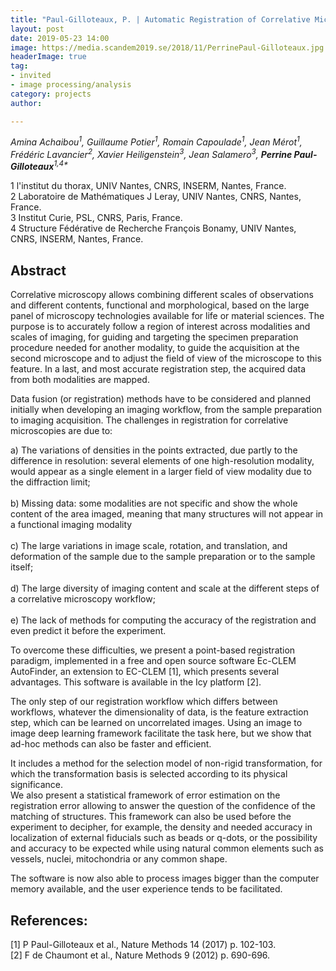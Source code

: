 ```yaml
---
title: "Paul-Gilloteaux, P. | Automatic Registration of Correlative Microscopies with Error Assessment and Applications for the Optimization of Multimodal Acquisitions"
layout: post
date: 2019-05-23 14:00
image: https://media.scandem2019.se/2018/11/PerrinePaul-Gilloteaux.jpg
headerImage: true
tag:
- invited
- image processing/analysis
category: projects
author:

---
```


_Amina Achaibou<sup>1</sup>, Guillaume Potier<sup>1</sup>, Romain Capoulade<sup>1</sup>, Jean Mérot<sup>1</sup>, Frédéric Lavancier<sup>2</sup>, Xavier Heiligenstein<sup>3</sup>, Jean Salamero<sup>3</sup>, **Perrine Paul-Gilloteaux**<sup>1,4*</sup>_<br/>

1 l'institut du thorax, UNIV Nantes, CNRS, INSERM, Nantes, France.<br/>
2 Laboratoire de Mathématiques J Leray, UNIV Nantes, CNRS, Nantes, France.<br/>
3 Institut Curie, PSL, CNRS, Paris, France.<br/>
4 Structure Fédérative de Recherche François Bonamy, UNIV Nantes, CNRS, INSERM, Nantes, France.<br/>

## Abstract

Correlative microscopy allows combining different scales of observations and different contents, functional and morphological, based on the large panel of microscopy technologies available for life or material sciences. The purpose is to accurately follow a region of interest across modalities and scales of imaging, for guiding and targeting the specimen preparation procedure needed for another modality, to guide the acquisition at the second microscope and to adjust the field of view of the microscope to this feature. In a last, and most accurate registration step, the acquired data from both modalities are mapped.<br/>

Data fusion (or registration) methods have to be considered and planned initially when developing an imaging workflow, from the sample preparation to imaging acquisition. The challenges in registration for correlative microscopies are due to:   

a)	The variations of densities in the points extracted, due partly to the difference in resolution: several elements of one high-resolution modality, would appear as a single element in a larger field of view modality due to the diffraction limit; <br/>  
b)	Missing data: some modalities are not specific and show the whole content of the area imaged, meaning that many structures will not appear in a functional imaging modality <br/>  
c)	The large variations in image scale, rotation, and translation, and deformation of the sample due to the sample preparation or to the sample itself;<br/>   
d)	The large diversity of imaging content and scale at the different steps of a correlative microscopy workflow; <br/>  
e)	The lack of methods for computing the accuracy of the registration and even predict it before the experiment. <br/>

To overcome these difficulties, we present a point-based registration paradigm, implemented in a free and open source software Ec-CLEM AutoFinder, an extension to EC-CLEM [1], which presents several advantages. This software is available in the Icy platform [2].<br/>

The only step of our registration workflow which differs between workflows, whatever the dimensionality of data, is the feature extraction step, which can be learned on uncorrelated images. Using an image to image deep learning framework facilitate the task here, but we show that ad-hoc methods can also be faster and efficient. <br/>

It includes a method for the selection model of non-rigid transformation, for which the transformation basis is selected according to its physical significance. <br/>
We also present a statistical framework of error estimation on the registration error allowing to answer the question of the confidence of the matching of structures. This framework can also be used before the experiment to decipher, for example, the density and needed accuracy in localization of external fiducials such as beads or q-dots, or the possibility and accuracy to be expected while using natural common elements such as vessels, nuclei, mitochondria or any common shape.<br/>

The software is now also able to process images bigger than the computer memory available, and the user experience tends to be facilitated.<br/>

## References:

[1] P Paul-Gilloteaux et al., Nature Methods 14 (2017) p. 102-103.<br/>
[2] F de Chaumont et al., Nature Methods 9 (2012) p. 690-696.<br/>
